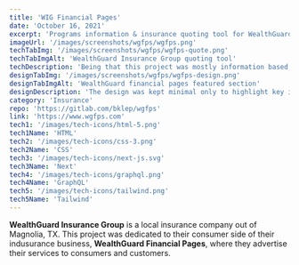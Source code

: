 ```yaml
---
title: 'WIG Financial Pages'
date: 'October 16, 2021'
excerpt: 'Programs information & insurance quoting tool for WealthGuard Financial Pages.'
imageUrl: '/images/screenshots/wgfps/wgfps.png'
techTabImg: '/images/screenshots/wgfps/wgfps-quote.png'
techTabImgAlt: 'WealthGuard Insurance Group quoting tool'
techDescription: 'Being that this project was mostly information based, I reached for NextJS to serve static pages and perform fast. It is utilizing GraphQL to serve its program data via GraphCMS. There is also a functioning insurance quoting tool where the user can get up to date insurance pricing.'
designTabImg: '/images/screenshots/wgfps/wgfps-design.png'
designTabImgAlt: 'WealthGuard financial pages featured section'
designDescription: 'The design was kept minimal only to highlight key information. The company needed a place to shed light on partners & top-performers.'
category: 'Insurance'
repo: 'https://gitlab.com/bklep/wgfps'
link: 'https://www.wgfps.com'
tech1: '/images/tech-icons/html-5.png'
tech1Name: 'HTML'
tech2: '/images/tech-icons/css-3.png'
tech2Name: 'CSS'
tech3: '/images/tech-icons/next-js.svg'
tech3Name: 'Next'
tech4: '/images/tech-icons/graphql.png'
tech4Name: 'GraphQL'
tech5: '/images/tech-icons/tailwind.png'
tech5Name: 'Tailwind'
---
```


**WealthGuard Insurance Group** is a local insurance company out of Magnolia, TX. This project was dedicated to their consumer side of their indusurance business, **WealthGuard Financial Pages**, where they advertise their services to consumers and customers.
